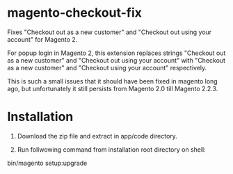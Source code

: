 # magento-checkout-fix
Fixes "Checkout out as a new customer" and "Checkout out using your account" for Magento 2.

For popup login in Magento 2, this extension replaces strings "Checkout out as a new customer" and "Checkout out using your account" with "Checkout as a new customer" and "Checkout using your account" respectively.

This is such a small issues that it should have been fixed in magento long ago, but unfortunately it still persists from Magento 2.0 till Magento 2.2.3.

# Installation

1. Download the zip file and extract in app/code directory.

2. Run follwowing command from installation root directory on shell:

bin/magento setup:upgrade 

